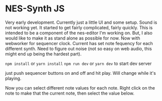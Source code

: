 # NES-Synth JS

Very early development. Currently just a little UI and some setup. Sound is not working yet.
It started to get fairly complicated, fairly quickly. This is intended to be a component of the nes-editor I'm working on. But, I also would like
to make it as stand alone as possible for now. Now with webworker for sequencer clock. Current has set note fequency
for each different synth. Need to figure out noise (not so easy on web audio, this might end up being the hardest part).

`npm install` or `yarn install`
`npm run dev` or `yarn dev` to start dev server

just push sequencer buttons on and off and hit play. Will change while it's playing.

Now you can select different note values for each note. Right click on the note to make that
the current note, then select the value below.
